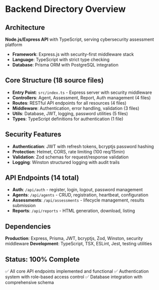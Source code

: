 # Backend Directory Overview

## Architecture
**Node.js/Express API** with TypeScript, serving cybersecurity assessment platform
- **Framework**: Express.js with security-first middleware stack
- **Language**: TypeScript with strict type checking
- **Database**: Prisma ORM with PostgreSQL integration

## Core Structure (18 source files)
- **Entry Point**: `src/index.ts` - Express server with security middleware
- **Controllers**: Agent, Assessment, Report, Auth management (4 files)
- **Routes**: RESTful API endpoints for all resources (4 files)
- **Middleware**: Authentication, error handling, validation (3 files)
- **Utils**: Database, JWT, logging, password utilities (5 files)
- **Types**: TypeScript definitions for authentication (1 file)

## Security Features
- **Authentication**: JWT with refresh tokens, bcryptjs password hashing
- **Protection**: Helmet, CORS, rate limiting (100 req/15min)
- **Validation**: Zod schemas for request/response validation
- **Logging**: Winston structured logging with audit trails

## API Endpoints (14 total)
- **Auth**: `/api/auth` - register, login, logout, password management
- **Agents**: `/api/agents` - CRUD, registration, heartbeat, configuration
- **Assessments**: `/api/assessments` - lifecycle management, results submission
- **Reports**: `/api/reports` - HTML generation, download, listing

## Dependencies
**Production**: Express, Prisma, JWT, bcryptjs, Zod, Winston, security middleware
**Development**: TypeScript, TSX, ESLint, Jest, testing utilities

## Status: 100% Complete
✅ All core API endpoints implemented and functional
✅ Authentication system with role-based access control
✅ Database integration with comprehensive schema